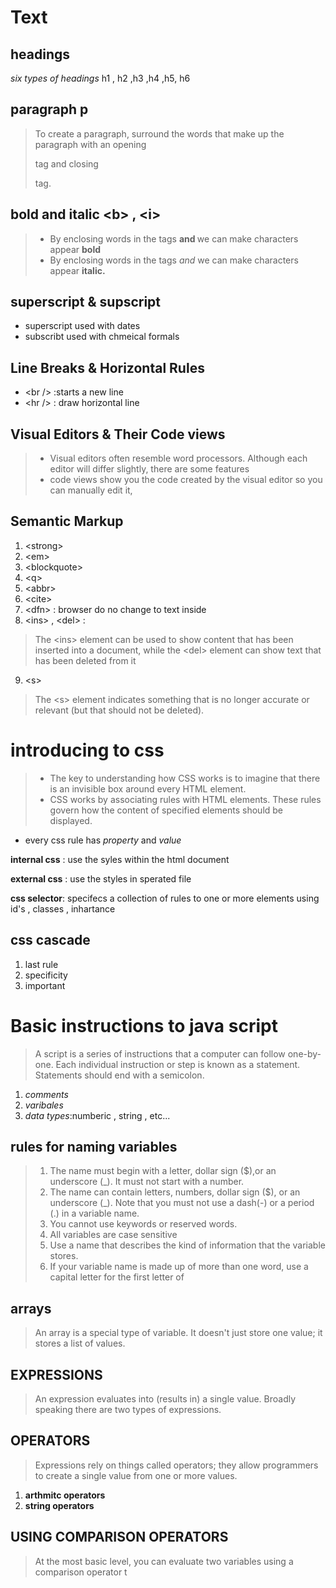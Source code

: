 # Text
## headings
*six types of headings*
h1 , h2 ,h3 ,h4 ,h5, h6
## paragraph p
> To create a paragraph, surround the words that make up the paragraph with an opening <p> tag and closing </p> tag.
## bold and italic \<b> , \<i>
>  * By enclosing words in the tags 
<b> and </b> we can make 
characters appear **bold**
> * By enclosing words in the tags 
<i> and </i> we can make 
characters appear **italic.**
## superscript & supscript
* superscript used with dates
* subscribt used with chmeical formals
## Line Breaks & Horizontal Rules
* \<br /> :starts a new line
* \<hr /> : draw horizontal line 
## Visual Editors & Their Code views
> * Visual editors often resemble word processors. Although 
each editor will differ slightly, there are some features
> * code views show you the code created by the visual editor so you can manually edit it,
## Semantic Markup
1. \<strong>
2. \<em>
3. \<blockquote>
4. \<q>
5. \<abbr>
6. \<cite>
7. \<dfn> : browser do no change to text inside
8. \<ins> , \<del> :
> The \<ins> element can be used 
to show content that has been 
inserted into a document, while 
the \<del> element can show text 
that has been deleted from it
9. \<s>
> The \<s> element indicates 
something that is no longer 
accurate or relevant (but that 
should not be deleted).
# introducing to css
> * The key to understanding how CSS works is to imagine that there is an invisible box around every HTML element.
> * CSS works by associating rules with HTML elements. These rules govern 
how the content of specified elements should be displayed.

* every css rule has *property* and *value*

**internal css** : use the syles within the html document

**external css** : use the styles in sperated file

**css selector**: specifecs a collection of rules to one or more elements using id's , classes , inhartance

## css cascade
1. last rule
2. specificity
3. important

# Basic instructions to java script
> A script is a series of instructions that a computer can follow one-by-one.
Each individual instruction or step is known as a statement.
Statements should end with a semicolon. 

1. *comments*
2. *varibales*
3. *data types*:numberic , string , etc...
## rules for naming variables
> 1. The name must begin with
a letter, dollar sign ($),or an
underscore (_). It must not start
with a number.
> 2. The name can contain letters,
numbers, dollar sign ($), or an
underscore (_). Note that you
must not use a dash(-) or a
period (.) in a variable name.
> 3. You cannot use keywords or
reserved words.
> 4. All variables are case sensitive
> 5. Use a name that describes the
kind of information that the
variable stores.
> 6. If your variable name is made
up of more than one word, use a
capital letter for the first letter of
## arrays
> An array is a special type of variable. It doesn't
just store one value; it stores a list of values. 
## EXPRESSIONS 
> An expression evaluates into (results in) a single value. Broadly speaking
there are two types of expressions. 
## OPERATORS
> Expressions rely on things called operators; they allow programmers to
create a single value from one or more values. 
1. **arthmitc operators**
2. **string operators**
## USING COMPARISON OPERATORS 
> At the most basic level, you can
evaluate two variables using a
comparison operator t
